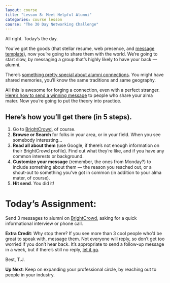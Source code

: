 ```yaml
---
layout: course
title: "Lesson 8: Meet Helpful Alumni"
categories: course lesson
course: "The 30 Day Networking Challenge"
---
```


All right. Today’s the day.

You’ve got the goods (that stellar resume, web presence, and [message template][doc 1]), now you’re going to share them with the world. We’re going to start slow, by messaging a group that’s highly likely to have your back — alumni.

There’s [something pretty special about alumni connections][blog 1]. You might have shared memories, you’ll know the same traditions and same geography.

All this is awesome for forging a connection, even with a perfect stranger. [Here’s how to send a winning message][blog 2] to people who share your alma mater. Now you’re going to put the theory into practice.

## Here’s how you’ll get there (in 5 steps).

1. Go to [BrightCrowd], of course.
2. **Browse or Search** for folks in your area, or in your field. When you see somebody interesting...
3. **Read all about them** (use Google, if there’s not enough information on their BrightCrowd profile). Find out what they’re like, and if you have any common interests or background.
4. **Customize your message** (remember, the ones from Monday?) to include something about them — the reason you reached out, or a shout-out to something you’ve got in common (in addition to your alma mater, of course).
5. **Hit send**. You did it!

# Today’s Assignment:

Send 3 messages to alumni on [BrightCrowd], asking for a quick informational interview or phone call.

**Extra Credit**: Why stop there? If you see more than 3 cool people who’d be great to speak with, message them. Not everyone will reply, so don’t get too worried if you don’t hear back. It’s appropriate to send a follow-up message in a week, but if there’s still no reply, [let it go][video 1].

Best,
T.J.

**Up Next**: Keep on expanding your professional circle, by reaching out to people in your industry.




[BrightCrowd]: http://brightcrowd.com/
[blog 1]: https://blog.brightcrowd.us/3-reasons-university-network-crazy-valuable/
[blog 2]: https://blog.brightcrowd.us/how-to-reach-out-to-alumni/
[doc 1]: https://docs.google.com/document/d/1hd-iLFHdN3dRJ_ZH5cTX47KPnXTNxQpKZzj4mABzYoY/edit
[video 1]: https://www.youtube.com/watch?v=moSFlvxnbgk
